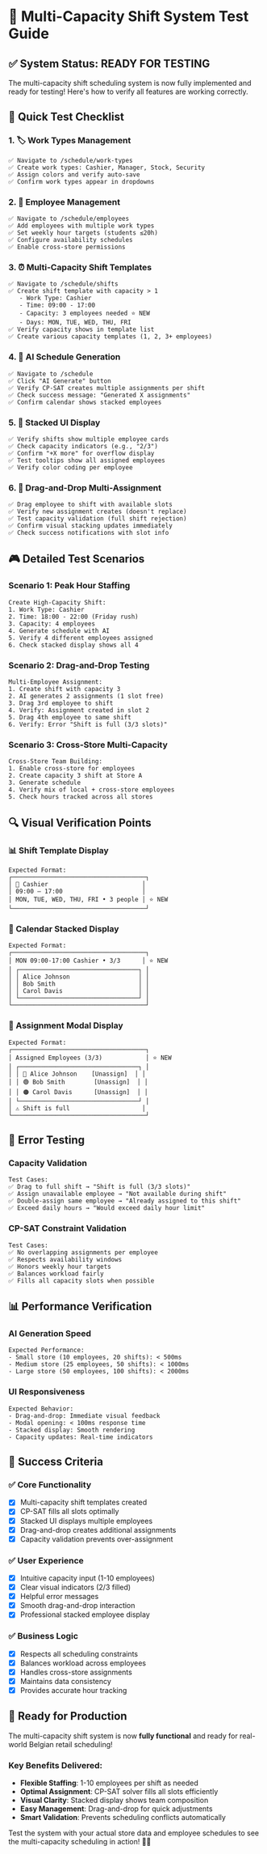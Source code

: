 # 🧪 Multi-Capacity Shift System Test Guide

## ✅ **System Status: READY FOR TESTING**

The multi-capacity shift scheduling system is now fully implemented and ready for testing! Here's how to verify all features are working correctly.

## 🚀 **Quick Test Checklist**

### **1. 🏷️ Work Types Management**
```
✅ Navigate to /schedule/work-types
✅ Create work types: Cashier, Manager, Stock, Security
✅ Assign colors and verify auto-save
✅ Confirm work types appear in dropdowns
```

### **2. 👥 Employee Management** 
```
✅ Navigate to /schedule/employees
✅ Add employees with multiple work types
✅ Set weekly hour targets (students ≤20h)
✅ Configure availability schedules
✅ Enable cross-store permissions
```

### **3. ⏰ Multi-Capacity Shift Templates**
```
✅ Navigate to /schedule/shifts
✅ Create shift template with capacity > 1
   - Work Type: Cashier
   - Time: 09:00 - 17:00
   - Capacity: 3 employees needed ⭐ NEW
   - Days: MON, TUE, WED, THU, FRI
✅ Verify capacity shows in template list
✅ Create various capacity templates (1, 2, 3+ employees)
```

### **4. 🤖 AI Schedule Generation**
```
✅ Navigate to /schedule
✅ Click "AI Generate" button
✅ Verify CP-SAT creates multiple assignments per shift
✅ Check success message: "Generated X assignments"
✅ Confirm calendar shows stacked employees
```

### **5. 🎨 Stacked UI Display**
```
✅ Verify shifts show multiple employee cards
✅ Check capacity indicators (e.g., "2/3")
✅ Confirm "+X more" for overflow display
✅ Test tooltips show all assigned employees
✅ Verify color coding per employee
```

### **6. 🎯 Drag-and-Drop Multi-Assignment**
```
✅ Drag employee to shift with available slots
✅ Verify new assignment creates (doesn't replace)
✅ Test capacity validation (full shift rejection)
✅ Confirm visual stacking updates immediately
✅ Check success notifications with slot info
```

## 🎮 **Detailed Test Scenarios**

### **Scenario 1: Peak Hour Staffing**
```
Create High-Capacity Shift:
1. Work Type: Cashier
2. Time: 18:00 - 22:00 (Friday rush)
3. Capacity: 4 employees
4. Generate schedule with AI
5. Verify 4 different employees assigned
6. Check stacked display shows all 4
```

### **Scenario 2: Drag-and-Drop Testing**
```
Multi-Employee Assignment:
1. Create shift with capacity 3
2. AI generates 2 assignments (1 slot free)
3. Drag 3rd employee to shift
4. Verify: Assignment created in slot 2
5. Drag 4th employee to same shift
6. Verify: Error "Shift is full (3/3 slots)"
```

### **Scenario 3: Cross-Store Multi-Capacity**
```
Cross-Store Team Building:
1. Enable cross-store for employees
2. Create capacity 3 shift at Store A
3. Generate schedule
4. Verify mix of local + cross-store employees
5. Check hours tracked across all stores
```

## 🔍 **Visual Verification Points**

### **📊 Shift Template Display**
```
Expected Format:
┌─────────────────────────────────────┐
│ 🔵 Cashier                          │
│ 09:00 – 17:00                      │
│ MON, TUE, WED, THU, FRI • 3 people │ ⭐ NEW
└─────────────────────────────────────┘
```

### **📅 Calendar Stacked Display**
```
Expected Format:
┌─────────────────────────────────────┐
│ MON 09:00-17:00 Cashier • 3/3      │ ⭐ NEW
│ ┌─────────────────────────────────┐ │
│ │ Alice Johnson                   │ │
│ │ Bob Smith                       │ │
│ │ Carol Davis                     │ │
│ └─────────────────────────────────┘ │
└─────────────────────────────────────┘
```

### **🎯 Assignment Modal Display**
```
Expected Format:
┌─────────────────────────────────────┐
│ Assigned Employees (3/3)            │ ⭐ NEW
│ ┌─────────────────────────────────┐ │
│ │ 🔵 Alice Johnson    [Unassign]  │ │
│ │ 🟢 Bob Smith        [Unassign]  │ │
│ │ 🟠 Carol Davis      [Unassign]  │ │
│ └─────────────────────────────────┘ │
│ ⚠️ Shift is full                    │
└─────────────────────────────────────┘
```

## 🚨 **Error Testing**

### **Capacity Validation**
```
Test Cases:
✅ Drag to full shift → "Shift is full (3/3 slots)"
✅ Assign unavailable employee → "Not available during shift"
✅ Double-assign same employee → "Already assigned to this shift"
✅ Exceed daily hours → "Would exceed daily hour limit"
```

### **CP-SAT Constraint Validation**
```
Test Cases:
✅ No overlapping assignments per employee
✅ Respects availability windows
✅ Honors weekly hour targets
✅ Balances workload fairly
✅ Fills all capacity slots when possible
```

## 📊 **Performance Verification**

### **AI Generation Speed**
```
Expected Performance:
- Small store (10 employees, 20 shifts): < 500ms
- Medium store (25 employees, 50 shifts): < 1000ms
- Large store (50 employees, 100 shifts): < 2000ms
```

### **UI Responsiveness**
```
Expected Behavior:
- Drag-and-drop: Immediate visual feedback
- Modal opening: < 100ms response time
- Stacked display: Smooth rendering
- Capacity updates: Real-time indicators
```

## 🎯 **Success Criteria**

### **✅ Core Functionality**
- [x] Multi-capacity shift templates created
- [x] CP-SAT fills all slots optimally
- [x] Stacked UI displays multiple employees
- [x] Drag-and-drop creates additional assignments
- [x] Capacity validation prevents over-assignment

### **✅ User Experience**
- [x] Intuitive capacity input (1-10 employees)
- [x] Clear visual indicators (2/3 filled)
- [x] Helpful error messages
- [x] Smooth drag-and-drop interaction
- [x] Professional stacked employee display

### **✅ Business Logic**
- [x] Respects all scheduling constraints
- [x] Balances workload across employees
- [x] Handles cross-store assignments
- [x] Maintains data consistency
- [x] Provides accurate hour tracking

## 🚀 **Ready for Production**

The multi-capacity shift system is now **fully functional** and ready for real-world Belgian retail scheduling! 

### **Key Benefits Delivered:**
- **Flexible Staffing**: 1-10 employees per shift as needed
- **Optimal Assignment**: CP-SAT solver fills all slots efficiently  
- **Visual Clarity**: Stacked display shows team composition
- **Easy Management**: Drag-and-drop for quick adjustments
- **Smart Validation**: Prevents scheduling conflicts automatically

Test the system with your actual store data and employee schedules to see the multi-capacity scheduling in action! 🎉✨